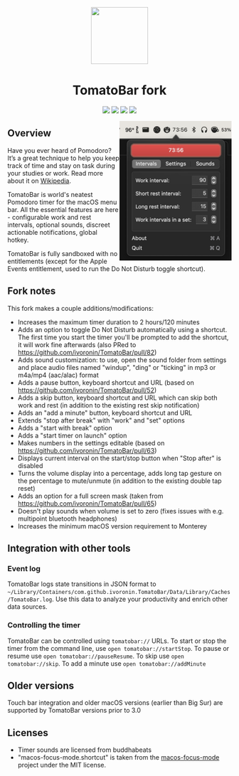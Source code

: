 <p align="center">
<img src="https://raw.githubusercontent.com/ivoronin/TomatoBar/main/TomatoBar/Assets.xcassets/AppIcon.appiconset/icon_128x128%402x.png" width="128" height="128"/>
<p>
 
<h1 align="center">TomatoBar fork</h1>
<p align="center">
<img src="https://img.shields.io/github/actions/workflow/status/ivoronin/TomatoBar/main.yml?branch=main"/> <img src="https://img.shields.io/github/downloads/ivoronin/TomatoBar/total"/> <img src="https://img.shields.io/github/v/release/ivoronin/TomatoBar?display_name=tag"/> <img src="https://img.shields.io/homebrew/cask/v/tomatobar"/>
</p>

<img
  src="https://github.com/ivoronin/TomatoBar/raw/main/screenshot.png?raw=true"
  alt="Screenshot"
  width="50%"
  align="right"
/>

## Overview
Have you ever heard of Pomodoro? It’s a great technique to help you keep track of time and stay on task during your studies or work. Read more about it on <a href="https://en.wikipedia.org/wiki/Pomodoro_Technique">Wikipedia</a>.

TomatoBar is world's neatest Pomodoro timer for the macOS menu bar. All the essential features are here - configurable
work and rest intervals, optional sounds, discreet actionable notifications, global hotkey.

TomatoBar is fully sandboxed with no entitlements (except for the Apple Events entitlement, used to run the Do Not Disturb toggle shortcut).

## Fork notes
This fork makes a couple additions/modifications:

- Increases the maximum timer duration to 2 hours/120 minutes
- Adds an option to toggle Do Not Disturb automatically using a shortcut. The first time you start the timer you'll be prompted to add the shortcut, it will work fine afterwards (also PRed to https://github.com/ivoronin/TomatoBar/pull/82)
- Adds sound customization: to use, open the sound folder from settings and place audio files named "windup", "ding" or "ticking" in mp3 or m4a/mp4 (aac/alac) format
- Adds a pause button, keyboard shortcut and URL (based on https://github.com/ivoronin/TomatoBar/pull/52)
- Adds a skip button, keyboard shortcut and URL which can skip both work and rest (in addition to the existing rest skip notification)
- Adds an "add a minute" button, keyboard shortcut and URL
- Extends "stop after break" with "work" and "set" options
- Adds a "start with break" option
- Adds a "start timer on launch" option
- Makes numbers in the settings editable (based on https://github.com/ivoronin/TomatoBar/pull/63)
- Displays current interval on the start/stop button when "Stop after" is disabled
- Turns the volume display into a percentage, adds long tap gesture on the percentage to mute/unmute (in addition to the existing double tap reset)
- Adds an option for a full screen mask (taken from https://github.com/ivoronin/TomatoBar/pull/65)
- Doesn't play sounds when volume is set to zero (fixes issues with e.g. multipoint bluetooth headphones)
- Increases the minimum macOS version requirement to Monterey

## Integration with other tools
### Event log
TomatoBar logs state transitions in JSON format to `~/Library/Containers/com.github.ivoronin.TomatoBar/Data/Library/Caches/TomatoBar.log`. Use this data to analyze your productivity and enrich other data sources.
### Controlling the timer
TomatoBar can be controlled using `tomatobar://` URLs. To start or stop the timer from the command line, use `open tomatobar://startStop`. To pause or resume use `open tomatobar://pauseResume`. To skip use `open tomatobar://skip`. To add a minute use `open tomatobar://addMinute`

## Older versions
Touch bar integration and older macOS versions (earlier than Big Sur) are supported by TomatoBar versions prior to 3.0

## Licenses
 - Timer sounds are licensed from buddhabeats
 - "macos-focus-mode.shortcut" is taken from the <a href="https://github.com/arodik/macos-focus-mode">macos-focus-mode</a> project under the MIT license.
